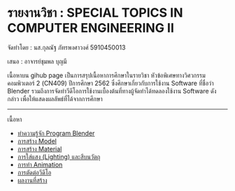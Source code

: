 
# รายงานวิชา : SPECIAL TOPICS IN COMPUTER ENGINEERING II

จัดทำโดย : นส.กุลณัฐ ภัทรพงศาวงศ์ 5910450013

เสนอ : อาจารย์ชุมพล บุญมี

เนื้อหาบน gihub page เป็นการสรุปเนื้อหาการศึกษาในรายวิชา
หัวข้อพิเศษทางวิศวกรรมคอมพิวเตอร์ 2 (CN409) ปีการศึกษา 2562 
ซึ่งศึกษาเกี่ยวกับการใช้งาน Software ที่ชื่อว่า Blender 
รวมถึงการจัดทำวีดีโอการใช้งานเบื้องต้นที่ทางผู้จัดทำได้ทดลองใช้งาน Software ดังกล่าว
เพื่อให้แสดงผลลัพธ์ที่ได้จากการศึกษา

---------
 เนื้อหา

- [ทำความรู้จัก Program Blender](/Blender.md)
- [การสร้าง Model](/Model.md)
- [การสร้าง Material](/Material.md)
- [การใส่แสง (Lighting) และสีบนวัตถุ](/Lighting.md)
- [การทำ Animation](/Animation.md)
- [การตัดต่อวีดีโอ](/Edittor.md)
- [ผลงานที่สร้าง](/Project.md)

